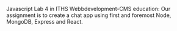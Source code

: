 Javascript Lab 4 in ITHS Webbdevelopment-CMS education:
Our assignment is to create a chat app using first and foremost Node, MongoDB, Express and React.
